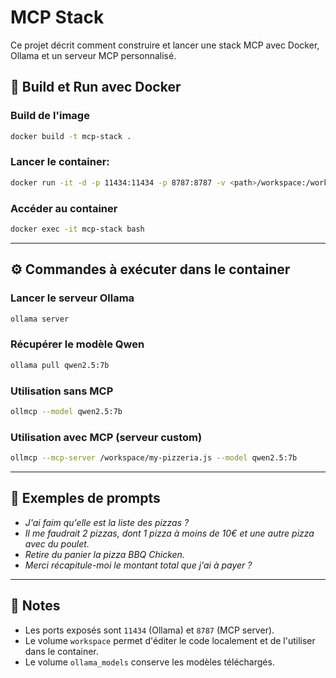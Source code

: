 # MCP Stack

Ce projet décrit comment construire et lancer une stack MCP avec Docker, Ollama et un serveur MCP personnalisé.

## 🚀 Build et Run avec Docker

### Build de l'image
```bash
docker build -t mcp-stack .
```

### Lancer le container:
```bash
docker run -it -d -p 11434:11434 -p 8787:8787 -v <path>/workspace:/workspace -v ollama_models:/root/.ollama --name mcp-stack mcp-stack
```

### Accéder au container
```bash
docker exec -it mcp-stack bash
```

---

## ⚙️ Commandes à exécuter dans le container

### Lancer le serveur Ollama
```bash
ollama server
```

### Récupérer le modèle Qwen
```bash
ollama pull qwen2.5:7b
```

### Utilisation sans MCP
```bash
ollmcp --model qwen2.5:7b
```

### Utilisation avec MCP (serveur custom)
```bash
ollmcp --mcp-server /workspace/my-pizzeria.js --model qwen2.5:7b
```

---

## 💬 Exemples de prompts

- *J'ai faim qu'elle est la liste des pizzas ?*  
- *Il me faudrait 2 pizzas, dont 1 pizza à moins de 10€ et une autre pizza avec du poulet.*  
- *Retire du panier la pizza BBQ Chicken.*  
- *Merci récapitule-moi le montant total que j'ai à payer ?*  

---

## 📌 Notes

- Les ports exposés sont `11434` (Ollama) et `8787` (MCP server).  
- Le volume `workspace` permet d'éditer le code localement et de l'utiliser dans le container.  
- Le volume `ollama_models` conserve les modèles téléchargés.  
